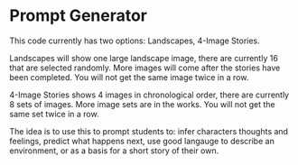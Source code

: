 # Prompt Generator

This code currently has two options: Landscapes, 4-Image Stories. 

Landscapes will show one large landscape image, there are currently 16 that are selected randomly. More images will come after the stories have been completed. You will not get the same image twice in a row.

4-Image Stories shows 4 images in chronological order, there are currently 8 sets of images. More image sets are in the works. You will not get the same set twice in a row.

The idea is to use this to prompt students to: infer characters thoughts and feelings, predict what happens next, use good langauge to describe an environment, or as a basis for a short story of their own.
